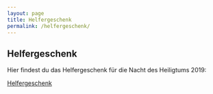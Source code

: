 ```yaml
---
layout: page
title: Helfergeschenk
permalink: /helfergeschenk/
---
```

## Helfergeschenk 

Hier findest du das Helfergeschenk für die Nacht des Heiligtums 2019:

<a class="btn" href="https://schoenstattbewegung-my.sharepoint.com/:f:/g/personal/benediktherkommer_schoenstattbewegung_onmicrosoft_com/EpIih_xkSj9CjWsmSYlL_TIBin8D7BfmLDQhboddAvCXJg?e=c8bfXp">Helfergeschenk</a>

